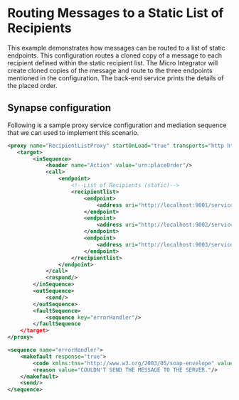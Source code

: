 # Routing Messages to a Static List of Recipients
This example demonstrates how messages can be routed to a list of static endpoints. This configuration routes a cloned copy of a message to each recipient defined within the static recipient list. The Micro Integrator will create cloned copies of the message and route to the three endpoints mentioned in the configuration. The back-end service prints the details of the placed order. 

## Synapse configuration
Following is a sample proxy service configuration and mediation sequence that we can used to implement this scenario.

```xml tab='Proxy Service'
<proxy name="RecipientListProxy" startOnLoad="true" transports="http https" xmlns="http://ws.apache.org/ns/synapse">
   <target>
        <inSequence>
            <header name="Action" value="urn:placeOrder"/>
            <call>
                <endpoint>
                    <!--List of Recipients (static)-->
                    <recipientlist>
                        <endpoint>
                            <address uri="http://localhost:9001/services/SimpleStockQuoteService"/>
                        </endpoint>
                        <endpoint>
                            <address uri="http://localhost:9002/services/SimpleStockQuoteService"/>
                        </endpoint>
                        <endpoint>
                            <address uri="http://localhost:9003/services/SimpleStockQuoteService"/>
                        </endpoint>
                    </recipientlist>
                </endpoint>
            </call>
            <respond/>
        </inSequence>
        <outSequence>
            <send/>
        </outSequence>
        <faultSequence>
            <sequence key="errorHandler"/>
        </faultSequence
    </target>
</proxy>
```

```xml tab='Error Handling Sequence'
<sequence name="errorHandler">
    <makefault response="true">
        <code xmlns:tns="http://www.w3.org/2003/05/soap-envelope" value="tns:Receiver"/>
        <reason value="COULDN'T SEND THE MESSAGE TO THE SERVER."/>
    </makefault>
    <send/>
</sequence>
```

<!--
Set up the back-end service.

Invoke the Micro Integrator:

To test this, run
the StockQuote client to send an out-only message as follows:

```bash
ant stockquote -Dmode=placeorder -Dtrpurl=http://localhost:8280/
```

If you examine the console output of
each server, you can see that requests are processed by the three
servers as follows:

```bash
Accepted order #1 for : 15738 stocks of IBM at $ 185.51155223506518
```

Now shutdown MyServer1 and resend the request. You will observe that requests are still processed by MyServer2 and MyServer3.
-->